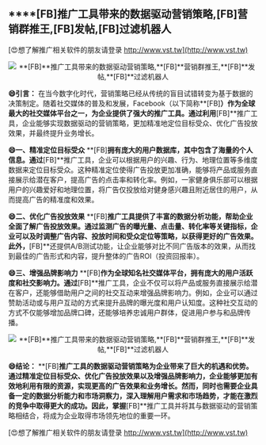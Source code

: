 ## ****[FB]**推广工具带来的数据驱动营销策略,**[FB]**营销群推王,**[FB]**发帖,**[FB]**过滤机器人**

[😍想了解推广相关软件的朋友请登录 http://www.vst.tw](http://www.vst.tw)

 <center><img src="https://vst.tw/MP4/tuiguang/png/6.png" alt="**[FB]**推广工具带来的数据驱动营销策略,**[FB]**营销群推王,**[FB]**发帖,**[FB]**过滤机器人"></center>

**😄引言：**
在当今数字化时代，营销策略已经从传统的盲目试错转变为基于数据的决策制定。随着社交媒体的普及和发展，Facebook（以下简称**[FB]**）作为全球最大的社交媒体平台之一，为企业提供了强大的推广工具。通过利用**[FB]**推广工具，企业能够实现数据驱动的营销策略，更加精准地定位目标受众、优化广告投放效果，并最终提升业务增长。

**😄一、精准定位目标受众**
**[FB]**拥有庞大的用户数据库，其中包含了海量的个人信息。通过**[FB]**推广工具，企业可以根据用户的兴趣、行为、地理位置等多维度数据来定位目标受众。这种精准定位使得广告投放更加准确，能够将产品或服务直接展示给潜在客户，提高广告的点击率和转化率。例如，一家健身俱乐部可以根据用户的兴趣爱好和地理位置，将广告仅投放给对健身感兴趣且附近居住的用户，从而提高广告的精准度和效果。

**😄二、优化广告投放效果**
**[FB]**推广工具提供了丰富的数据分析功能，帮助企业全面了解广告投放效果。通过监测广告的曝光量、点击量、转化率等关键指标，企业可以及时调整广告内容、投放时间和受众定位等策略，以获得更好的广告效果。此外，**[FB]**还提供A/B测试功能，让企业能够对比不同广告版本的效果，从而找到最佳的广告形式和内容，提升整体的广告ROI（投资回报率）。

**😄三、增强品牌影响力**
**[FB]**作为全球知名社交媒体平台，拥有庞大的用户活跃度和社交影响力。通过**[FB]**推广工具，企业不仅可以将产品或服务直接展示给潜在客户，还能够借助用户之间的社交互动来增强品牌影响力。例如，企业可以通过赞助活动或与用户互动的方式来提升品牌的曝光度和用户认知度。这种社交互动的方式不仅能够增加品牌口碑，还能够培养忠诚用户群体，促进用户参与和品牌传播。

 <center><img src="https://vst.tw/MP4/tuiguang/png/8.png" alt="**[FB]**推广工具带来的数据驱动营销策略,**[FB]**营销群推王,**[FB]**发帖,**[FB]**过滤机器人"></center>

**😄结论：**
**[FB]**推广工具的数据驱动营销策略为企业带来了巨大的机遇和优势。通过精准定位目标受众、优化广告投放效果以及增强品牌影响力，企业能够更加有效地利用有限的资源，实现更高的广告效果和业务增长。然而，同时也需要企业具备一定的数据分析能力和市场洞察力，深入理解用户需求和市场趋势，才能在激烈的竞争中取得更大的成功。因此，掌握**[FB]**推广工具并将其与数据驱动的营销策略相结合，将成为企业取得市场领先地位的重要一环。

[😍想了解推广相关软件的朋友请登录 http://www.vst.tw](http://www.vst.tw)



